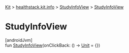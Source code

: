 
[Kit](../../../kit.html) > [healthstack.kit.info](../index.html) > [StudyInfoView](index.html) > [StudyInfoView](-study-info-view.html)



# StudyInfoView



[androidJvm]\
fun [StudyInfoView](-study-info-view.html)(onClickBack: () -&gt; [Unit](https://kotlinlang.org/api/latest/jvm/stdlib/kotlin/-unit/index.html) = {})




